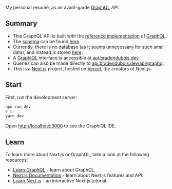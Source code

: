 My personal resume, as an avant-garde [GraphQL](https://graphql.org/) API.

## Summary

- This GraphQL API is built with the [reference implementation](https://github.com/graphql/graphql-js) of [GraphQL](https://graphql.org/).
- The [schema](https://graphql.org/learn/schema/) can be found [here](./graphql/schema.js).
- Currently, there is no database (as it seems unnecessary for such small data), and instead is stored [here](./graphql/data).
- A [GraphiQL](https://github.com/graphql/graphiql/tree/main/packages/graphiql#readme) interface is accessible at [api.bradendubois.dev](https://api.bradendubois.dev/).
- Queries can also be made directly to [api.bradendubois.dev/api/graphql](http://api.bradendubois.dev/api/graphql).
- This is a [Next.js](https://nextjs.org/) project, hosted on [Vercel](https://vercel.com/), the creators of Next.js.

## Start

First, run the development server:

```bash
npm run dev
# or
yarn dev
```

Open [http://localhost:3000](http://localhost:3000) to see the GraphiQL IDE.

## Learn

To learn more about Next.js or GraphQL, take a look at the following resources:

- [Learn GraphQL](https://graphql.org/learn/) - learn about GraphQL.
- [Next.js Documentation](https://nextjs.org/docs) - learn about Next.js features and API.
- [Learn Next.js](https://nextjs.org/learn) - an interactive Next.js tutorial.
